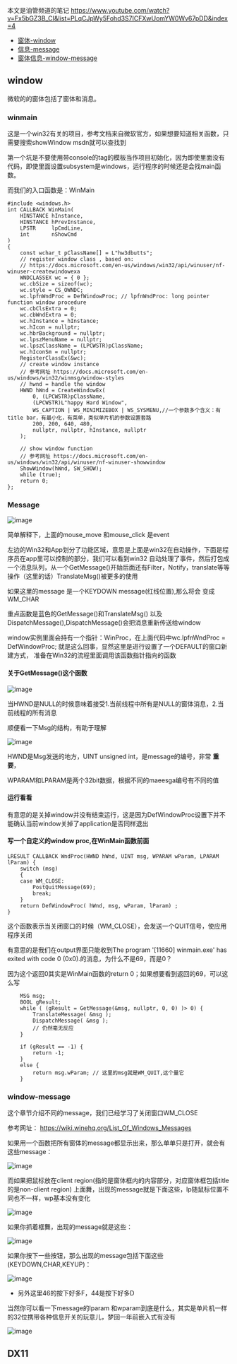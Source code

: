 本文是油管频道的笔记 https://www.youtube.com/watch?v=Fx5bGZ3B_CI&list=PLqCJpWy5Fohd3S7ICFXwUomYW0Wv67pDD&index=4

- [窗体-window](#mainwindow)
- [信息-message](#message)
- [窗体信息-window-message](#window-message)


## window
微软的的窗体包括了窗体和消息。
<span id="mainwindow"></span>
### winmain
这是一个win32有关的项目，参考文档来自微软官方，如果想要知道相关函数，只需要搜索showWindow msdn就可以查找到

第一个坑是不要使用带console的tag的模板当作项目初始化，因为即使里面没有代码，即使里面设置subsystem是windows，运行程序的时候还是会找main函数。

而我们的入口函数是：WinMain
```
#include <windows.h>
int CALLBACK WinMain(
    HINSTANCE hInstance,
    HINSTANCE hPrevInstance,
    LPSTR     lpCmdLine,
    int       nShowCmd
)
{
    const wchar_t pClassName[] = L"hw3dbutts";
    // register window class , based on:
    // https://docs.microsoft.com/en-us/windows/win32/api/winuser/nf-winuser-createwindowexa
    WNDCLASSEX wc = { 0 };
    wc.cbSize = sizeof(wc);
    wc.style = CS_OWNDC;
    wc.lpfnWndProc = DefWindowProc; // lpfnWndProc: long pointer function window procedure
    wc.cbClsExtra = 0;
    wc.cbWndExtra = 0;
    wc.hInstance = hInstance;
    wc.hIcon = nullptr;
    wc.hbrBackground = nullptr;
    wc.lpszMenuName = nullptr;
    wc.lpszClassName = (LPCWSTR)pClassName;
    wc.hIconSm = nullptr;
    RegisterClassEx(&wc);
    // create window instance
    // 参考网址 https://docs.microsoft.com/en-us/windows/win32/winmsg/window-styles
    // hwnd = handle the window
    HWND hWnd = CreateWindowEx(
        0, (LPCWSTR)pClassName,
        (LPCWSTR)L"happy Hard Window",
        WS_CAPTION | WS_MINIMIZEBOX | WS_SYSMENU,//一个参数多个含义：有title bar，有最小化，有菜单，类似单片机的参数设置套路
        200, 200, 640, 480,
        nullptr, nullptr, hInstance, nullptr
    );

    // show window function
    // 参考网址 https://docs.microsoft.com/en-us/windows/win32/api/winuser/nf-winuser-showwindow
    ShowWindow(hWnd, SW_SHOW);
    while (true);
    return 0;
};
```
<span id="message"></span>
### Message
![image](https://user-images.githubusercontent.com/47411365/126618040-80c063a7-7f6a-411b-ab35-c18bef2c9e81.png)

简单解释下，上面的mouse_move 和mouse_click 是event

左边的Win32和App划分了功能区域，意思是上面是win32在自动操作，下面是程序员在app里可以控制的部分，我们可以看到win32
自动处理了事件，然后打包成一个消息队列，从一个GetMessage()开始后面还有Filter，Notify，translate等等操作（这里的话）TranslateMsg()被更多的使用

如果这里的message 是一个KEYDOWN message(红线位置),那么将会  变成WM_CHAR

重点函数是蓝色的GetMessage()和TranslateMsg() 以及 DispatchMessage(),DispatchMessage()会把消息重新传送给window

window实例里面会持有一个指针：WinProc，在上面代码中wc.lpfnWndProc = DefWindowProc; 就是这么回事，显然这里是进行设置了一个DEFAULT的窗口新建方式，
准备在Win32的流程里面调用该函数指针指向的函数

#### 关于GetMessage()这个函数
![image](https://user-images.githubusercontent.com/47411365/126830242-7a0f6887-2a8c-4327-8ecf-1f861d6d0d08.png)

当HWND是NULL的时候意味着接受1.当前线程中所有是NULL的窗体消息，2.当前线程的所有消息

顺便看一下Msg的结构，有助于理解

![image](https://user-images.githubusercontent.com/47411365/126830552-7b884518-94e2-414f-a93a-66dfb749b95e.png)

HWND是Msg发送的地方，UINT unsigned int，是message的编号，非常 __重要__，

WPARAM和LPARAM是两个32bit数据，根据不同的maeesga编号有不同的值

#### 运行看看
有意思的是关掉window并没有结束运行，这是因为DefWindowProc设置下并不能确认当前window关掉了application是否同样退出

#### 写一个自定义的window proc,在WinMain函数前面
```
LRESULT CALLBACK WndProc(HWND hWnd, UINT msg, WPARAM wParam, LPARAM lParam) {
    switch (msg)
    {
    case WM_CLOSE:
        PostQuitMessage(69);
        break;
    }
    return DefWindowProc( hWnd, msg, wParam, lParam) ;
}
```
这个函数表示当关闭窗口的时候（WM_CLOSE），会发送一个QUIT信号，使应用程序关闭

有意思的是我们在output界面只能收到The program '[11660] winmain.exe' has exited with code 0 (0x0).的消息，为什么不是69，而是0？

因为这个返回0其实是WinMain函数的return 0；如果想要看到返回的69，可以这么写
```
    MSG msg;
    BOOL gResult;
    while ( (gResult = GetMessage(&msg, nullptr, 0, 0) )> 0) {
        TranslateMessage( &msg );
        DispatchMessage( &msg );
        // 仍然毫无反应
    }

    if (gResult == -1) {
        return -1;
    }
    else {
        return msg.wParam; // 这里的msg就是WM_QUIT,这个量它
    }
```

<span id="window-message"></span>
          
### window-message
这个章节介绍不同的message，我们已经学习了关闭窗口WM_CLOSE

参考网址： https://wiki.winehq.org/List_Of_Windows_Messages

如果用一个函数把所有窗体的message都显示出来，那么单单只是打开，就会有这些message：

![image](https://user-images.githubusercontent.com/47411365/126867291-c5fbc7c0-e7f3-40d3-8f23-bf46e02b00dd.png)

而如果把鼠标放在client region(指的是窗体框内的内容部分，对应窗体框包括title的是non-client region) 上面舞，出现的message就是下面这些，lp随鼠标位置不同也不一样，wp基本没有变化

![image](https://user-images.githubusercontent.com/47411365/126867374-4ca3580f-a639-42e3-84dd-c3b3150c5c54.png)

如果你抓着框舞，出现的message就是这些：

![image](https://user-images.githubusercontent.com/47411365/126867422-cb37b98e-369d-4cbc-a04d-438fe9c649f5.png)

如果你按下一些按钮，那么出现的message包括下面这些(KEYDOWN,CHAR,KEYUP)：

![image](https://user-images.githubusercontent.com/47411365/126867477-21a576de-a58f-4896-bc53-426800e057c8.png)

* 另外这里46的按下好多F，44是按下好多D

当然你可以看一下message的lparam 和wparam到底是什么，其实是单片机一样的32位携带各种信息开关的玩意儿，梦回一年前嵌入式有没有

![image](https://user-images.githubusercontent.com/47411365/126867666-79ef4ed0-6f3f-4297-8464-6c4770398a54.png)



<span id="dx11"></span>
## DX11

